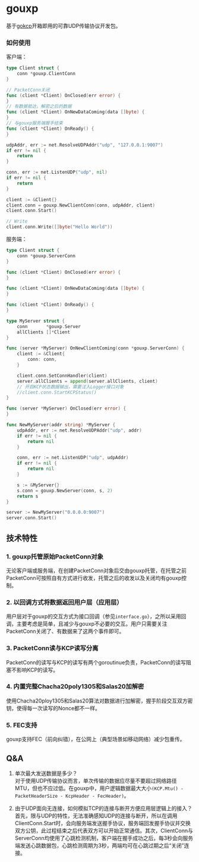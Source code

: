 # gouxp
基于[gokcp](https://github.com/shaoyuan1943/gokcp)开箱即用的可靠UDP传输协议开发包。

### 如何使用
客户端：
``` go
type Client struct {
    conn *gouxp.ClientConn
}

// PacketConn关闭
func (client *Client) OnClosed(err error) {
}
// 有数据抵达，解密之后的数据
func (client *Client) OnNewDataComing(data []byte) {
}
// 与gouxp服务端握手结束
func (client *Client) OnReady() {
}

udpAddr, err := net.ResolveUDPAddr("udp", "127.0.0.1:9007")
if err != nil {
    return
}

conn, err := net.ListenUDP("udp", nil)
if err != nil {
    return
}

client := &Client{}
client.conn = gouxp.NewClientConn(conn, udpAddr, client)
client.conn.Start()

// Write
client.conn.Write([]byte("Hello World"))
```

服务端：
``` go
type Client struct {
	conn *gouxp.ServerConn
}

func (client *Client) OnClosed(err error) {
}

func (client *Client) OnNewDataComing(data []byte) {
}

func (client *Client) OnReady() {
}

type MyServer struct {
	conn       *gouxp.Server
	allClients []*Client
}

func (server *MyServer) OnNewClientComing(conn *gouxp.ServerConn) {
	client := &Client{
		conn: conn,
	}

	client.conn.SetConnHandler(client)
	server.allClients = append(server.allClients, client)
    // 开启KCP状态数据输出，需要注入Logger接口对象
    //client.conn.StartKCPStatus()
}

func (server *MyServer) OnClosed(err error) {
}

func NewMyServer(addr string) *MyServer {
	udpAddr, err := net.ResolveUDPAddr("udp", addr)
	if err != nil {
		return nil
	}

	conn, err := net.ListenUDP("udp", udpAddr)
	if err != nil {
		return nil
	}

	s := &MyServer{}
	s.conn = gouxp.NewServer(conn, s, 2)
	return s
}

server := NewMyServer("0.0.0.0:9007")
server.conn.Start()
```

## 技术特性
### 1. gouxp托管原始PacketConn对象
无论客户端或服务端，在创建PacketConn对象后交由gouxp托管，在托管之前PacketConn可按照自有方式进行收发，托管之后的收发以及关闭均有gouxp控制。

### 2. 以回调方式将数据返回用户层（应用层）
用户层对于gouxp的交互方式为接口回调（参见`interface.go`），之所以采用回调，主要考虑是简单，且减少与gouxp不必要的交互。用户只需要关注PacketConn关闭了、有数据来了这两个事件即可。

### 3. PacketConn读与KCP读写分离
PacketConn的读写与KCP的读写有两个goroutinue负责，PacketConn的读写阻塞不影响KCP的读写。

### 4. 内置完整Chacha20poly1305和Salas20加解密
使用Chacha20ploy1305和Salas20算法对数据进行加解密，握手阶段交互双方密钥，使得每一次读写的Nonce都不一样。

### 5. FEC支持
gouxp支持FEC（前向纠错），在公网上（典型场景如移动网络）减少包重传。

## Q&A
1. 单次最大发送数据是多少？  
对于使用UDP传输协议而言，单次传输的数据应尽量不要超过网络路径MTU，但也不应过低。在gouxp中，用户逻辑数据最大大小`(KCP.Mtu() - PacketHeaderSize - KcpHeader - FecHeader)`。

2. 由于UDP面向无连接，如何模拟TCP的连接与断开方便应用层逻辑上的接入？  
首先，限与UDP的特性，无法准确感知UDP的连接与断开，所以在调用ClientConn.Start时，会向服务端发送握手协议，服务端回发握手协议并交换双方公钥，此过程结束之后代表双方可以开始正常通信。其次，ClientConn与ServerConn均使用了心跳检测机制，客户端在握手成功之后，每3秒会向服务端发送心跳数据包，心跳检测周期为3秒，两端均可在心跳过期之后“关闭”连接。

